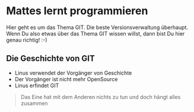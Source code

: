 # Mattes lernt programmieren
Hier geht es um das Thema GIT. Die beste Versionsverwaltung überhaupt.
Wenn Du also etwas über das Thema GIT wissen willst, dann bist Du hier genau richtig! :-)

## Die Geschichte von GIT
* Linus verwendet der Vorgänger von Geschichte
* Der Vorgänger ist nicht mehr OpenSource
* Linus erfindet GIT



> Das Eine hat mit dem Anderen nichts zu tun und doch hängt alles zusammen
